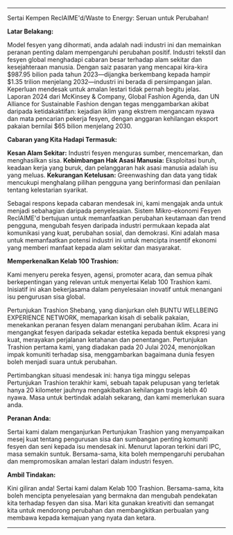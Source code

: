 ---

Sertai Kempen ReclAIME'd/Waste to Energy: Seruan untuk Perubahan!

**Latar Belakang:**

Model fesyen yang dihormati, anda adalah nadi industri ini dan memainkan peranan penting dalam mempengaruhi perubahan positif. Industri tekstil dan fesyen global menghadapi cabaran besar terhadap alam sekitar dan kesejahteraan manusia. Dengan saiz pasaran yang mencapai kira-kira $987.95 bilion pada tahun 2023—dijangka berkembang kepada hampir $1.35 trilion menjelang 2032—industri ini berada di persimpangan jalan. Keperluan mendesak untuk amalan lestari tidak pernah begitu jelas. Laporan 2024 dari McKinsey & Company, Global Fashion Agenda, dan UN Alliance for Sustainable Fashion dengan tegas menggambarkan akibat daripada ketidakaktifan: kejadian iklim yang ekstrem mengancam nyawa dan mata pencarian pekerja fesyen, dengan anggaran kehilangan eksport pakaian bernilai $65 bilion menjelang 2030.

**Cabaran yang Kita Hadapi Termasuk:**

**Kesan Alam Sekitar:** Industri fesyen menguras sumber, mencemarkan, dan menghasilkan sisa.
**Kebimbangan Hak Asasi Manusia:** Eksploitasi buruh, keadaan kerja yang buruk, dan pelanggaran hak asasi manusia adalah isu yang meluas.
**Kekurangan Ketelusan:** Greenwashing dan data yang tidak mencukupi menghalang pilihan pengguna yang berinformasi dan penilaian tentang kelestarian syarikat.

Sebagai respons kepada cabaran mendesak ini, kami mengajak anda untuk menjadi sebahagian daripada penyelesaian. Sistem Mikro-ekonomi Fesyen ReclAIME'd bertujuan untuk memanfaatkan perubahan keutamaan dan trend pengguna, mengubah fesyen daripada industri permukaan kepada alat komunikasi yang kuat, perubahan sosial, dan demokrasi. Kini adalah masa untuk memanfaatkan potensi industri ini untuk mencipta insentif ekonomi yang memberi manfaat kepada alam sekitar dan masyarakat.

**Memperkenalkan Kelab 100 Trashion:**

Kami menyeru pereka fesyen, agensi, promoter acara, dan semua pihak berkepentingan yang relevan untuk menyertai Kelab 100 Trashion kami. Inisiatif ini akan bekerjasama dalam penyelesaian inovatif untuk menangani isu pengurusan sisa global.

Pertunjukan Trashion Shebang, yang dianjurkan oleh BUNTU WELLBEING EXPERIENCE NETWORK, memaparkan kisah di sebalik pakaian, menekankan peranan fesyen dalam menangani perubahan iklim. Acara ini mengangkat fesyen daripada sekadar estetika kepada bentuk ekspresi yang kuat, merayakan perjalanan ketahanan dan penentangan. Pertunjukan Trashion pertama kami, yang diadakan pada 20 Julai 2024, menonjolkan impak komuniti terhadap sisa, menggambarkan bagaimana dunia fesyen boleh menjadi suara untuk perubahan.

Pertimbangkan situasi mendesak ini: hanya tiga minggu selepas Pertunjukan Trashion terakhir kami, sebuah tapak pelupusan yang terletak hanya 20 kilometer jauhnya mengakibatkan kehilangan tragis lebih 40 nyawa. Masa untuk bertindak adalah sekarang, dan kami memerlukan suara anda.

**Peranan Anda:**

Sertai kami dalam menganjurkan Pertunjukan Trashion yang menyampaikan mesej kuat tentang pengurusan sisa dan sumbangan penting komuniti fesyen dan seni kepada isu mendesak ini. Menurut laporan terkini dari IPC, masa semakin suntuk. Bersama-sama, kita boleh mempengaruhi perubahan dan mempromosikan amalan lestari dalam industri fesyen.

**Ambil Tindakan:**

Kini giliran anda! Sertai kami dalam Kelab 100 Trashion. Bersama-sama, kita boleh mencipta penyelesaian yang bermakna dan mengubah pendekatan kita terhadap fesyen dan sisa. Mari kita gunakan kreativiti dan semangat kita untuk mendorong perubahan dan membangkitkan perbualan yang membawa kepada kemajuan yang nyata dan ketara.

---
